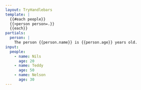 ```yaml
---
layout: TryHandlebars
template: |
  {{#each people}}
  {{>person person=.}}
  {{each}}
partials:
  person: |
    The person {{person.name}} is {{person.age}} years old.
input:
  people:
    - name: Nils
      age: 20
    - name: Teddy
      age: 50
    - name: Nelson
      age: 30
---
```

